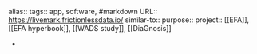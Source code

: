alias::
tags:: app, software, #markdown 
URL:: https://livemark.frictionlessdata.io/
similar-to:: 
purpose::
project:: [[EFA]], [[EFA hyperbook]], [[WADS study]], [[DiaGnosis]]

-
